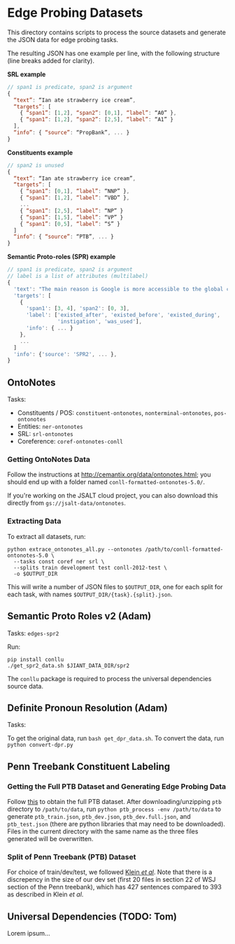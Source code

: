 # Edge Probing Datasets

This directory contains scripts to process the source datasets and generate the JSON data for edge probing tasks.

The resulting JSON has one example per line, with the following structure (line breaks added for clarity).

**SRL example**
```js
// span1 is predicate, span2 is argument
{
  “text”: “Ian ate strawberry ice cream”,
  “targets”: [
    { “span1”: [1,2], “span2”: [0,1], “label”: “A0” },
    { “span1”: [1,2], “span2”: [2,5], “label”: “A1” }
  ],
  “info”: { “source”: “PropBank”, ... }
}
```

**Constituents example**
```js
// span2 is unused
{
  “text”: “Ian ate strawberry ice cream”,
  “targets”: [
    { “span1”: [0,1], “label”: “NNP” },
    { “span1”: [1,2], “label”: “VBD” },
    ...
    { “span1”: [2,5], “label”: “NP” }
    { “span1”: [1,5], “label”: “VP” }
    { “span1”: [0,5], “label”: “S” }
  ]
  “info”: { “source”: “PTB”, ... }
}
```

**Semantic Proto-roles (SPR) example**
```js
// span1 is predicate, span2 is argument
// label is a list of attributes (multilabel)
{
  'text': "The main reason is Google is more accessible to the global community and you can rest assured that it 's not going to go away ."
  'targets': [
    {
      'span1': [3, 4], 'span2': [0, 3],
      'label': ['existed_after', 'existed_before', 'existed_during',
                'instigation', 'was_used'],
      'info': { ... }
    },
    ...
  ]
  'info': {'source': 'SPR2', ... },
}
```

## OntoNotes
Tasks:
- Constituents / POS: `constituent-ontonotes`, `nonterminal-ontonotes`,
  `pos-ontonotes`
- Entities: `ner-ontonotes`
- SRL: `srl-ontonotes`
- Coreference: `coref-ontonotes-conll`

### Getting OntoNotes Data
Follow the instructions at http://cemantix.org/data/ontonotes.html; you should end up with a folder named `conll-formatted-ontonotes-5.0/`.

If you're working on the JSALT cloud project, you can also download this directly from `gs://jsalt-data/ontonotes`.

### Extracting Data
To extract all datasets, run:
```
python extrace_ontonotes_all.py --ontonotes /path/to/conll-formatted-ontonotes-5.0 \
  --tasks const coref ner srl \
  --splits train development test conll-2012-test \
  -o $OUTPUT_DIR
```
This will write a number of JSON files to `$OUTPUT_DIR`, one for each split for each task, with names `$OUTPUT_DIR/{task}.{split}.json`.


## Semantic Proto Roles v2 (Adam)

Tasks: `edges-spr2`

Run:
```
pip install conllu
./get_spr2_data.sh $JIANT_DATA_DIR/spr2
```

The `conllu` package is required to process the universal dependencies source data.

## Definite Pronoun Resolution (Adam)

Tasks: ` `

To get the original data, run `bash get_dpr_data.sh`.
To convert the data, run `python convert-dpr.py`

## Penn Treebank Constituent Labeling

### Getting the Full PTB Dataset and Generating Edge Probing Data

Follow [this](https://www.ldc.upenn.edu/language-resources/data/obtaining) to obtain the full PTB dataset. After downloading/unzipping `ptb` directory to `/path/to/data`, run `python ptb_process -env /path/to/data` to generate `ptb_train.json`, `ptb_dev.json`, `ptb_dev.full.json`, and `ptb_test.json` (there are python libraries that may need to be downloaded).  Files in the current directory with the same name as the three files generated will be overwritten.

### Split of Penn Treebank (PTB) Dataset

For choice of train/dev/test, we followed [Klein *et al*](http://ilpubs.stanford.edu:8091/~klein/unlexicalized-parsing.pdf).  Note that there is a discrepency in the size of our dev set (first 20 files in section 22 of WSJ section of the Penn treebank), which has 427 sentences compared to 393 as described in Klein *et al*.

## Universal Dependencies (TODO: Tom)

Lorem ipsum...

